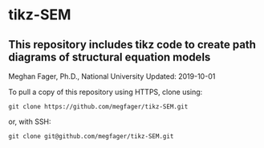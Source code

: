 # tikz-SEM
## This repository includes tikz code to create path diagrams of structural equation models

Meghan Fager, Ph.D., National University
Updated: 2019-10-01


To pull a copy of this repository using HTTPS, clone using:

`git clone https://github.com/megfager/tikz-SEM.git`

or, with SSH:

`git clone git@github.com/megfager/tikz-SEM.git`


